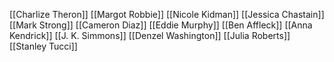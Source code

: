 [[Charlize Theron]]
[[Margot Robbie]]
[[Nicole Kidman]]
[[Jessica Chastain]]
[[Mark Strong]]
[[Cameron Diaz]]
[[Eddie Murphy]]
[[Ben Affleck]]
[[Anna Kendrick]]
[[J. K. Simmons]]
[[Denzel Washington]]
[[Julia Roberts]]
[[Stanley Tucci]]
